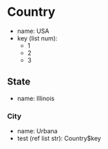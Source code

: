 # Country
- name: USA
- key (list num):
  * 1
  * 2
  * 3

## State
- name: Illinois

### City
- name: Urbana
- test (ref list str): Country$key
